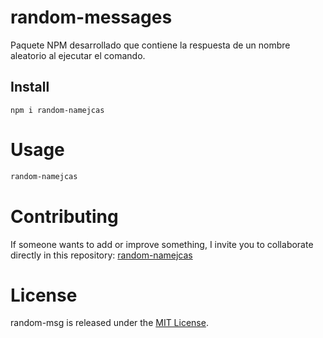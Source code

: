 # random-messages

Paquete NPM desarrollado que contiene la respuesta de un nombre aleatorio al ejecutar el comando.

## Install

```npm
npm i random-namejcas
```

# Usage

```bash
random-namejcas
```

# Contributing
If someone wants to add or improve something, I invite you to collaborate directly in this repository: [random-namejcas](https://github.com/JairoAtoche/random-names)

# License
random-msg is released under the [MIT License](https://opensource.org/licenses/MIT).
